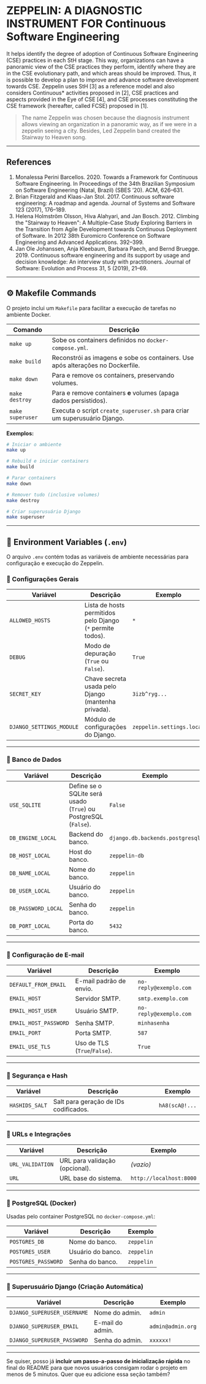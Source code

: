 # ZEPPELIN: A DIAGNOSTIC INSTRUMENT FOR Continuous Software Engineering

It helps identify the degree of adoption of Continuous Software Engineering (CSE) practices in each StH stage. This way, organizations can have a panoramic view of the CSE practices they perform, identify where they are in the CSE evolutionary path, and which areas should be improved. Thus, it is possible to develop a plan to improve and advance software development towards CSE. Zeppelin uses StH \[3] as a reference model and also considers Continuous\* activities proposed in \[2], CSE practices and aspects provided in the Eye of CSE \[4], and CSE processes constituting the CSE framework (hereafter, called FCSE) proposed in \[1].

> The name Zeppelin was chosen because the diagnosis instrument allows viewing an organization in a panoramic way, as if we were in a zeppelin seeing a city. Besides, Led Zeppelin band created the Stairway to Heaven song.

---

## References

1. Monalessa Perini Barcellos. 2020. Towards a Framework for Continuous Software Engineering. In Proceedings of the 34th Brazilian Symposium on Software Engineering (Natal, Brazil) (SBES ’20). ACM, 626–631.
2. Brian Fitzgerald and Klaas-Jan Stol. 2017. Continuous software engineering: A roadmap and agenda. Journal of Systems and Software 123 (2017), 176–189.
3. Helena Holmström Olsson, Hiva Alahyari, and Jan Bosch. 2012. Climbing the "Stairway to Heaven": A Multiple-Case Study Exploring Barriers in the Transition from Agile Development towards Continuous Deployment of Software. In 2012 38th Euromicro Conference on Software Engineering and Advanced Applications. 392–399.
4. Jan Ole Johanssen, Anja Kleebaum, Barbara Paech, and Bernd Bruegge. 2019. Continuous software engineering and its support by usage and decision knowledge: An interview study with practitioners. Journal of Software: Evolution and Process 31, 5 (2019), 21–69.

---

## ⚙️ Makefile Commands

O projeto inclui um `Makefile` para facilitar a execução de tarefas no ambiente Docker.

| Comando          | Descrição                                                                      |
| ---------------- | ------------------------------------------------------------------------------ |
| `make up`        | Sobe os containers definidos no `docker-compose.yml`.                          |
| `make build`     | Reconstrói as imagens e sobe os containers. Use após alterações no Dockerfile. |
| `make down`      | Para e remove os containers, preservando volumes.                              |
| `make destroy`   | Para e remove containers **e** volumes (apaga dados persistidos).              |
| `make superuser` | Executa o script `create_superuser.sh` para criar um superusuário Django.      |

**Exemplos:**

```bash
# Iniciar o ambiente
make up

# Rebuild e iniciar containers
make build

# Parar containers
make down

# Remover tudo (inclusive volumes)
make destroy

# Criar superusuário Django
make superuser
```

---

## 📄 Environment Variables (`.env`)

O arquivo `.env` contém todas as variáveis de ambiente necessárias para configuração e execução do Zeppelin.

### 🔹 Configurações Gerais

| Variável                 | Descrição                                                  | Exemplo                   |
| ------------------------ | ---------------------------------------------------------- | ------------------------- |
| `ALLOWED_HOSTS`          | Lista de hosts permitidos pelo Django (`*` permite todos). | `*`                       |
| `DEBUG`                  | Modo de depuração (`True` ou `False`).                     | `True`                    |
| `SECRET_KEY`             | Chave secreta usada pelo Django (mantenha privada).        | `3izb^ryg...`             |
| `DJANGO_SETTINGS_MODULE` | Módulo de configurações do Django.                         | `zeppelin.settings.local` |

---

### 🔹 Banco de Dados

| Variável            | Descrição                                                       | Exemplo                         |
| ------------------- | --------------------------------------------------------------- | ------------------------------- |
| `USE_SQLITE`        | Define se o SQLite será usado (`True`) ou PostgreSQL (`False`). | `False`                         |
| `DB_ENGINE_LOCAL`   | Backend do banco.                                               | `django.db.backends.postgresql` |
| `DB_HOST_LOCAL`     | Host do banco.                                                  | `zeppelin-db`                   |
| `DB_NAME_LOCAL`     | Nome do banco.                                                  | `zeppelin`                      |
| `DB_USER_LOCAL`     | Usuário do banco.                                               | `zeppelin`                      |
| `DB_PASSWORD_LOCAL` | Senha do banco.                                                 | `zeppelin`                      |
| `DB_PORT_LOCAL`     | Porta do banco.                                                 | `5432`                          |

---

### 🔹 Configuração de E-mail

| Variável              | Descrição                    | Exemplo                |
| --------------------- | ---------------------------- | ---------------------- |
| `DEFAULT_FROM_EMAIL`  | E-mail padrão de envio.      | `no-reply@exemplo.com` |
| `EMAIL_HOST`          | Servidor SMTP.               | `smtp.exemplo.com`     |
| `EMAIL_HOST_USER`     | Usuário SMTP.                | `no-reply@exemplo.com` |
| `EMAIL_HOST_PASSWORD` | Senha SMTP.                  | `minhasenha`           |
| `EMAIL_PORT`          | Porta SMTP.                  | `587`                  |
| `EMAIL_USE_TLS`       | Uso de TLS (`True`/`False`). | `True`                 |

---

### 🔹 Segurança e Hash

| Variável       | Descrição                             | Exemplo        |
| -------------- | ------------------------------------- | -------------- |
| `HASHIDS_SALT` | Salt para geração de IDs codificados. | `hA8(scA@!...` |

---

### 🔹 URLs e Integrações

| Variável         | Descrição                      | Exemplo                 |
| ---------------- | ------------------------------ | ----------------------- |
| `URL_VALIDATION` | URL para validação (opcional). | *(vazio)*               |
| `URL`            | URL base do sistema.           | `http://localhost:8000` |

---

### 🔹 PostgreSQL (Docker)

Usadas pelo container PostgreSQL no `docker-compose.yml`:

| Variável            | Descrição         | Exemplo    |
| ------------------- | ----------------- | ---------- |
| `POSTGRES_DB`       | Nome do banco.    | `zeppelin` |
| `POSTGRES_USER`     | Usuário do banco. | `zeppelin` |
| `POSTGRES_PASSWORD` | Senha do banco.   | `zeppelin` |

---

### 🔹 Superusuário Django (Criação Automática)

| Variável                    | Descrição        | Exemplo           |
| --------------------------- | ---------------- | ----------------- |
| `DJANGO_SUPERUSER_USERNAME` | Nome do admin.   | `admin`           |
| `DJANGO_SUPERUSER_EMAIL`    | E-mail do admin. | `admin@admin.org` |
| `DJANGO_SUPERUSER_PASSWORD` | Senha do admin.  | `xxxxxx!` |

---

Se quiser, posso já **incluir um passo-a-passo de inicialização rápida** no final do README para que novos usuários consigam rodar o projeto em menos de 5 minutos.
Quer que eu adicione essa seção também?
